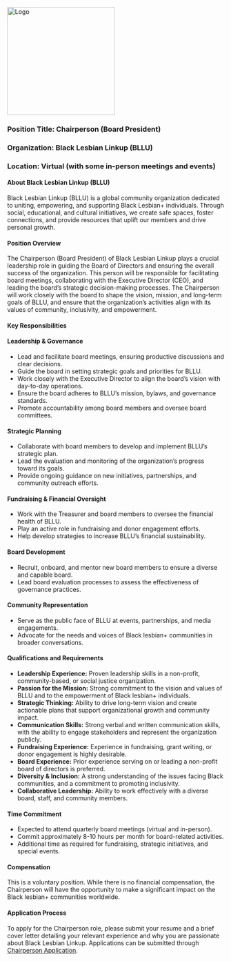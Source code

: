 
<img src="https://drive.google.com/uc?id=1GU0CGcnM2uM_Q1whZEREbJ9V7CfbGvSm" alt="Logo" width="250">


### Position Title: Chairperson (Board President)  
### Organization: Black Lesbian Linkup (BLLU)  
### Location: Virtual (with some in-person meetings and events)

#### About Black Lesbian Linkup (BLLU)
Black Lesbian Linkup (BLLU) is a global community organization dedicated to uniting, empowering, and supporting Black Lesbian+ individuals. Through social, educational, and cultural initiatives, we create safe spaces, foster connections, and provide resources that uplift our members and drive personal growth.

#### Position Overview
The Chairperson (Board President) of Black Lesbian Linkup plays a crucial leadership role in guiding the Board of Directors and ensuring the overall success of the organization. This person will be responsible for facilitating board meetings, collaborating with the Executive Director (CEO), and leading the board’s strategic decision-making processes. The Chairperson will work closely with the board to shape the vision, mission, and long-term goals of BLLU, and ensure that the organization’s activities align with its values of community, inclusivity, and empowerment.

#### Key Responsibilities

#### Leadership & Governance
- Lead and facilitate board meetings, ensuring productive discussions and clear decisions.
- Guide the board in setting strategic goals and priorities for BLLU.
- Work closely with the Executive Director to align the board’s vision with day-to-day operations.
- Ensure the board adheres to BLLU’s mission, bylaws, and governance standards.
- Promote accountability among board members and oversee board committees.

#### Strategic Planning
- Collaborate with board members to develop and implement BLLU’s strategic plan.
- Lead the evaluation and monitoring of the organization’s progress toward its goals.
- Provide ongoing guidance on new initiatives, partnerships, and community outreach efforts.

#### Fundraising & Financial Oversight
- Work with the Treasurer and board members to oversee the financial health of BLLU.
- Play an active role in fundraising and donor engagement efforts.
- Help develop strategies to increase BLLU’s financial sustainability.

#### Board Development
- Recruit, onboard, and mentor new board members to ensure a diverse and capable board.
- Lead board evaluation processes to assess the effectiveness of governance practices.

#### Community Representation
- Serve as the public face of BLLU at events, partnerships, and media engagements.
- Advocate for the needs and voices of Black lesbian+ communities in broader conversations.

#### Qualifications and Requirements
- **Leadership Experience:** Proven leadership skills in a non-profit, community-based, or social justice organization.
- **Passion for the Mission:** Strong commitment to the vision and values of BLLU and to the empowerment of Black lesbian+ individuals.
- **Strategic Thinking:** Ability to drive long-term vision and create actionable plans that support organizational growth and community impact.
- **Communication Skills:** Strong verbal and written communication skills, with the ability to engage stakeholders and represent the organization publicly.
- **Fundraising Experience:** Experience in fundraising, grant writing, or donor engagement is highly desirable.
- **Board Experience:** Prior experience serving on or leading a non-profit board of directors is preferred.
- **Diversity & Inclusion:** A strong understanding of the issues facing Black communities, and a commitment to promoting inclusivity.
- **Collaborative Leadership:** Ability to work effectively with a diverse board, staff, and community members.

#### Time Commitment
- Expected to attend quarterly board meetings (virtual and in-person).
- Commit approximately 8-10 hours per month for board-related activities.
- Additional time as required for fundraising, strategic initiatives, and special events.

#### Compensation
This is a voluntary position. While there is no financial compensation, the Chairperson will have the opportunity to make a significant impact on the Black lesbian+ communities worldwide.

#### Application Process
To apply for the Chairperson role, please submit your resume and a brief cover letter detailing your relevant experience and why you are passionate about Black Lesbian Linkup. Applications can be submitted through [Chairperson Application](https://forms.gle/rBBcq5dB4PXkViWj7).
